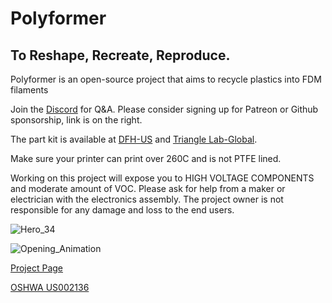 # Polyformer
## To Reshape, Recreate, Reproduce.

Polyformer is an open-source project that aims to recycle plastics into FDM filaments

Join the [Discord](https://discord.gg/jUtHzhddZZ) for Q&A. Please consider signing up for Patreon or Github sponsorship, link is on the right.

The part kit is available at [DFH-US](https://dfh.fm/collections/new-products/products/polyformer-kit-by-reiten966) and [Triangle Lab-Global](https://s.click.aliexpress.com/e/_DFp1dtz). 

Make sure your printer can print over 260C and is not PTFE lined.

Working on this project will expose you to HIGH VOLTAGE COMPONENTS and moderate amount of VOC. Please ask for help from a maker or electrician with the electronics assembly. The project owner is not responsible for any damage and loss to the end users.

![Hero_34](https://user-images.githubusercontent.com/55605342/166126684-d6c5657a-c4c1-4474-a20b-533af1ea221a.jpg)

![Opening_Animation](https://user-images.githubusercontent.com/55605342/166126930-5d5abba3-b2b6-4b1d-a24c-88fefb967e6e.gif)




[Project Page](http://www.reiten.design/polyformer)

[OSHWA US002136](https://certification.oshwa.org/us002136.html)
